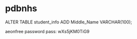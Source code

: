 # pdbnhs
ALTER TABLE student_info
ADD Middle_Name VARCHAR(100);

aeonfree password
pass: wXs5jKM0TiG9
